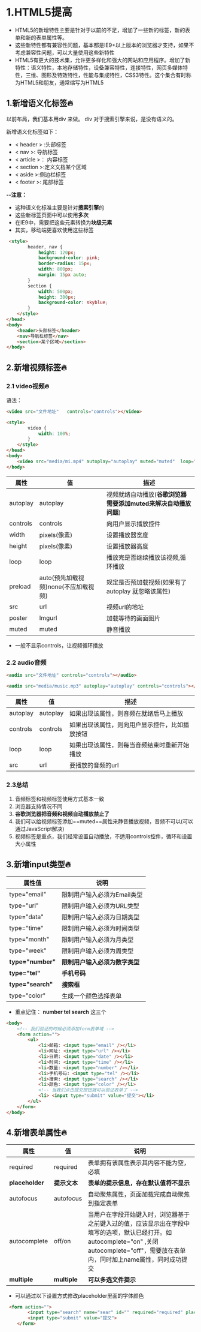 # 1.HTML5提高

- HTML5的新增特性主要是针对于以前的不足，增加了一些新的标签，新的表单和新的表单属性等。
- 这些新特性都有兼容性问题，基本都是IE9+以上版本的浏览器才支持，如果不考虑兼容性问题，可以大量使用这些新特性
- HTML5有更大的技术集，允许更多样化和强大的网站和应用程序。增加了新特性：语义特性，本地存储特性，设备兼容特性，连接特性，网页多媒体特性，三维、图形及特效特性，性能与集成特性，CSS3特性。这个集合有时称为HTML5和朋友，通常缩写为HTML5

## 1.新增语义化标签🔥

以前布局，我们基本用div 来做。 div 对于搜索引擎来说，是没有语义的。

新增语义化标签如下：



- < header > :头部标签
- < nav >: 导航标签
- < article >： 内容标签
- < section >:定义文档某个区域
- < aside >:侧边栏标签
- < footer >: 尾部标签

**--注意：**

- 这种语义化标准主要是针对**搜索引擎**的
- 这些新标签页面中可以使用**多次**
- 在IE9中，需要把这些元素转换为**块级元素**
- 其实，移动端更喜欢使用这些标签

```html
 <style>
        header, nav {
            height: 120px;
            background-color: pink;
            border-radius: 15px;
            width: 800px;
            margin: 15px auto;
        }
        section {
            width: 500px;
            height: 300px;
            background-color: skyblue;
        }
    </style>
</head>
<body>
    <header>头部标签</header>
    <nav>导航栏标签</nav>
    <section>某个区域</section>
</body>
```



## 2.新增视频标签🔥

### 2.1 video视频🔥





语法：

```html
<video src="文件地址"   controls="controls"></video>

<style>
        video {
            width: 100%;
        }
    </style>
</head>
<body>
    <video src="media/mi.mp4" autoplay="autoplay" muted="muted"  loop="loop" poster="media/mi9.jpg"></video>
</body>
```

| 属性     | 值                                   | 描述                                                         |
| -------- | ------------------------------------ | ------------------------------------------------------------ |
| autoplay | autoplay                             | 视频就绪自动播放(**谷歌浏览器需要添加muted来解决自动播放问题**) |
| controls | controls                             | 向用户显示播放控件                                           |
| width    | pixels(像素)                         | 设置播放器宽度                                               |
| height   | pixels(像素)                         | 设置播放器高度                                               |
| loop     | loop                                 | 播放完是否继续播放该视频,循环播放                            |
| preload  | auto(预先加载视频)none(不应加载视频) | 规定是否预加载视频(如果有了autoplay 就忽略该属性)            |
| src      | url                                  | 视频url的地址                                                |
| poster   | lmgurl                               | 加载等待的画面图片                                           |
| muted    | muted                                | 静音播放                                                     |

- 一般不显示controls，让视频循环播放



### 2.2 audio音频



```html
<audio src="文件地址" controls="controls"></audio>

<audio src="media/music.mp3" autoplay="autoplay" controls="controls"></audio>
```

| 属性     | 值       | 描述                                           |
| -------- | -------- | ---------------------------------------------- |
| autoplay | autoplay | 如果出现该属性，则音频在就绪后马上播放         |
| controls | controls | 如果出现该属性，则向用户显示控件，比如播放按钮 |
| loop     | loop     | 如果出现该属性，则每当音频结束时重新开始播放   |
| src      | url      | 要播放的音频的url                              |



### 2.3总结

1. 音频标签和视频标签使用方式基本一致
2. 浏览器支持情况不同
3. **谷歌浏览器把音频和视频自动播放禁止了**
4. 我们可以给视频标签添加==muted==属性来静音播放视频，音频不可以(可以通过JavaScript解决)
5. 视频标签是重点，我们经常设置自动播放，不适用controls控件，循环和设置大小属性



## 3.新增input类型🔥

| 属性值            | 说明                           |
| ----------------- | ------------------------------ |
| type="email"      | 限制用户输入必须为Email类型    |
| type="url"        | 限制用户输入必须为URL类型      |
| type="data"       | 限制用户输入必须为日期类型     |
| type="time"       | 限制用户输入必须为时间类型     |
| type="month"      | 限制用户输入必须为月类型       |
| type="week"       | 限制用户输入必须为周类型       |
| **type="number"** | **限制用户输入必须为数字类型** |
| **type="tel"**    | **手机号码**                   |
| **type="search"** | **搜索框**                     |
| type="color"      | 生成一个颜色选择表单           |

- 重点记住： **number  tel  search** 这三个

```html
<body>
    <!-- 我们验证的时候必须添加form表单域 -->
    <form action="">
        <ul>
            <li>邮箱: <input type="email" /></li>
            <li>网址: <input type="url" /></li>
            <li>日期: <input type="date" /></li>
            <li>时间: <input type="time" /></li>
            <li>数量: <input type="number" /></li>
            <li>手机号码: <input type="tel" /></li>
            <li>搜索: <input type="search" /></li>
            <li>颜色: <input type="color" /></li>
            <!-- 当我们点击提交按钮就可以验证表单了 -->
            <li> <input type="submit" value="提交"></li>
        </ul>
    </form>
</body>
```



## 4.新增表单属性🔥

| 属性            | 值           | 说明                                                         |
| --------------- | ------------ | ------------------------------------------------------------ |
| required        | required     | 表单拥有该属性表示其内容不能为空，必填                       |
| **placeholder** | **提示文本** | **表单的提示信息，存在默认值将不显示**                       |
| autofocus       | autofocus    | 自动聚焦属性，页面加载完成自动聚焦到指定表单                 |
| autocomplete    | off/on       | 当用户在字段开始键入时，浏览器基于之前键入过的值，应该显示出在字段中填写的选项，默认已经打开。如autocomplete="on" ,关闭autocomplete="off"，需要放在表单内，同时加上name属性，同时成功提交 |
| **multiple**    | **multiple** | **可以多选文件提示**                                         |

- 可以通过以下设置方式修改placeholder里面的字体颜色

```html
 <form action="">
        <input type="search" name="sear" id="" required="required" placeholder="pink老师" autofocus="autofocus" autocommplete="off">
        <input type="submit" value="提交">
    </form>
```











